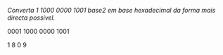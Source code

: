 *Converta 1 1000 0000 1001 base2 em base hexadecimal da forma mais directa possível.*


0001 1000 0000 1001

1 8 0 9 
